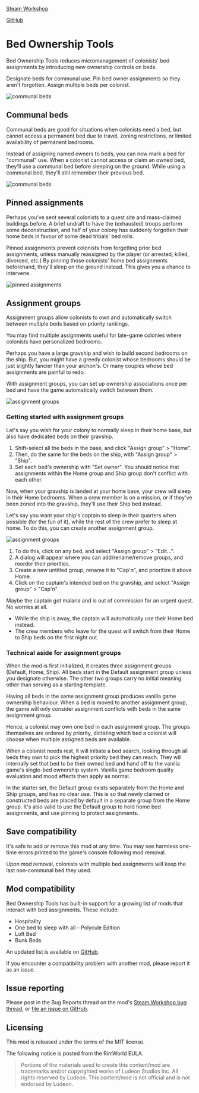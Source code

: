 [Steam Workshop](https://steamcommunity.com/sharedfiles/filedetails/?id=3558407174)

[GitHub](https://github.com/p0lymeric/RimWorldBedOwnershipTools/releases)

# Bed Ownership Tools

Bed Ownership Tools reduces micromanagement of colonists' bed assignments by introducing new ownership controls on beds.

Designate beds for communal use. Pin bed owner assignments so they aren't forgotten. Assign multiple beds per colonist.

![communal beds](About/Preview.png)

## Communal beds

Communal beds are good for situations when colonists need a bed, but cannot access a permanent bed due to travel, zoning restrictions, or limited availability of permanent bedrooms.

Instead of assigning named owners to beds, you can now mark a bed for "communal" use. When a colonist cannot access or claim an owned bed, they'll use a communal bed before sleeping on the ground. While using a communal bed, they'll still remember their previous bed.

![communal beds](Collateral/DocMedia/ReadmeCommunal.png)

## Pinned assignments

Perhaps you've sent several colonists to a quest site and mass-claimed buildings before. A brief undraft to have the (exhausted) troops perform some deconstruction, and half of your colony has suddenly forgotten their home beds in favour of some dead tribals' bed rolls.

Pinned assignments prevent colonists from forgetting prior bed assignments, unless manually reassigned by the player (or arrested, killed, divorced, etc.) By pinning those colonists' home bed assignments beforehand, they'll sleep on the ground instead. This gives you a chance to intervene.

![pinned assignments](Collateral/DocMedia/ReadmePinned.png)

## Assignment groups

Assignment groups allow colonists to own and automatically switch between multiple beds based on priority rankings.

You may find multiple assignments useful for late-game colonies where colonists have personalized bedrooms.

Perhaps you have a large gravship and wish to build second bedrooms on the ship. But, you might have a greedy colonist whose bedrooms should be just slightly fancier than your archon's. Or many couples whose bed assignments are painful to redo.

With assignment groups, you can set up ownership associations once per bed and have the game automatically switch between them.

![assignment groups](Collateral/DocMedia/ReadmeAssignmentGroup.png)

### Getting started with assignment groups

Let's say you wish for your colony to normally sleep in their home base, but also have dedicated beds on their gravship.

1. Shift-select all the beds in the base, and click "Assign group" > "Home".
2. Then, do the same for the beds on the ship, with "Assign group" > "Ship".
3. Set each bed's ownership with "Set owner". You should notice that assignments within the Home group and Ship group don't conflict with each other.

Now, when your gravship is landed at your home base, your crew will sleep in their Home bedrooms.
When a crew member is on a mission, or if they've been zoned into the gravship, they'll use their Ship bed instead.

Let's say you want your ship's captain to sleep in their quarters when possible (for the fun of it), while the rest of the crew prefer to sleep at home. To do this, you can create another assignment group.

![assignment groups](Collateral/DocMedia/ReadmeAssignmentGroupEditDialog.png)

1. To do this, click on any bed, and select "Assign group" > "Edit...".
2. A dialog will appear where you can add/rename/remove groups, and reorder their priorities.
3. Create a new untitled group, rename it to "Cap'n", and prioritize it above Home.
4. Click on the captain's intended bed on the gravship, and select "Assign group" > "Cap'n".

Maybe the captain got malaria and is out of commission for an urgent quest. No worries at all.
- While the ship is away, the captain will automatically use their Home bed instead.
- The crew members who leave for the quest will switch from their Home to Ship beds on the first night out.

### Technical aside for assignment groups

When the mod is first initialized, it creates three assignment groups (Default, Home, Ship).
All beds start in the Default assignment group unless you designate otherwise. The other two groups carry no initial meaning other than serving as a starting template.

Having all beds in the same assignment group produces vanilla game ownership behaviour. When a bed is moved to another assignment group, the game will only consider assignment conflicts with beds in the same assignment group.

Hence, a colonist may own one bed in each assignment group. The groups themselves are ordered by priority, dictating which bed a colonist will choose when multiple assigned beds are available.

When a colonist needs rest, it will initiate a bed search, looking through all beds they own to pick the highest priority bed they can reach. They will internally set that bed to be their owned bed and hand off to the vanilla game's single-bed ownership system. Vanilla game bedroom quality evaluation and mood effects then apply as normal.

In the starter set, the Default group exists separately from the Home and Ship groups, and has no clear use. This is so that newly claimed or constructed beds are placed by default in a separate group from the Home group. It's also valid to use the Default group to hold home bed assignments, and use pinning to protect assignments.

## Save compatibility
It's safe to add or remove this mod at any time. You may see harmless one-time errors printed to the game's console following mod removal.

Upon mod removal, colonists with multiple bed assignments will keep the last non-communal bed they used.

## Mod compatibility
Bed Ownership Tools has built-in support for a growing list of mods that interact with bed assignments. These include:
- Hospitality
- One bed to sleep with all - Polycule Edition
- Loft Bed
- Bunk Beds

An updated list is available on [GitHub](https://github.com/p0lymeric/RimWorldBedOwnershipTools/blob/master/Documentation/ModCompatibility.md).

If you encounter a compatibility problem with another mod, please report it as an issue.

## Issue reporting
Please post in the Bug Reports thread on the mod's [Steam Workshop bug thread](https://steamcommunity.com/workshop/filedetails/discussion/3558407174/600787986327757372/), or [file an issue on GitHub](https://github.com/p0lymeric/RimWorldBedOwnershipTools/issues).

## Licensing
This mod is released under the terms of the MIT license.

The following notice is posted from the RimWorld EULA.
> Portions of the materials used to create this content/mod are trademarks and/or copyrighted works of Ludeon Studios Inc. All rights reserved by Ludeon. This content/mod is not official and is not endorsed by Ludeon.
